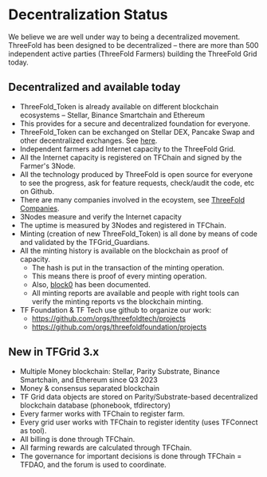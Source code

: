 # Decentralization Status

We believe we are well under way to being a decentralized movement. ThreeFold has been designed to be decentralized – there are more than 500 independent active parties (ThreeFold Farmers) building the ThreeFold Grid today.

## Decentralized and available today

- ThreeFold_Token is already available on different blockchain ecosystems – Stellar, Binance Smartchain and Ethereum
- This provides for a secure and decentralized foundation for everyone. 
- ThreeFold_Token can be exchanged on Stellar DEX, Pancake Swap and other decentralized exchanges. See [here](https://manual.grid.tf/threefold_token/buy_sell_tft/buy_sell_tft.html).
- Independent farmers add Internet capacity to the ThreeFold Grid.
- All the Internet capacity is registered on TFChain and signed by the Farmer's 3Node.
- All the technology produced by ThreeFold is open source for everyone to see the progress, ask for feature requests, check/audit the code, etc on Github.
- There are many companies involved in the ecoystem, see [ThreeFold Companies](threefold_companies). 
- 3Nodes measure and verify the Internet capacity
- The uptime is measured by 3Nodes and registered in TFChain.
- Minting (creation of new ThreeFold_Token) is all done by means of code and validated by the TFGrid_Guardians.
- All the minting history is available on the blockchain as proof of capacity.
  - The hash is put in the transaction of the minting operation.
  - This means there is proof of every minting operation.
  - Also, [block0](genesis_block_pool_details) has been documented.
  - All minting reports are available and people with right tools can verify the minting reports vs the blockchain minting.
- TF Foundation & TF Tech use github to organize our work: 
    - https://github.com/orgs/threefoldtech/projects
    - https://github.com/orgs/threefoldfoundation/projects

## New in TFGrid 3.x

- Multiple Money blockchain: Stellar, Parity Substrate, Binance Smartchain, and Ethereum since Q3 2023
- Money & consensus separated blockchain
- TF Grid data objects are stored on Parity/Substrate-based decentralized blockchain database (phonebook, tfdirectory)
- Every farmer works with TFChain to register farm.
- Every grid user works with TFChain to register identity (uses TFConnect as tool).
- All billing is done through TFChain.
- All farming rewards are calculated through TFChain.
- The governance for important decisions is done through TFChain = TFDAO, and the forum is used to coordinate.



